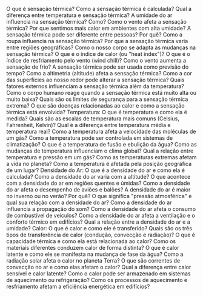 O que é sensação térmica?
Como a sensação térmica é calculada?
Qual a diferença entre temperatura e sensação térmica?
A umidade do ar influencia na sensação térmica? Como?
Como o vento afeta a sensação térmica?
Por que sentimos mais calor em ambientes com alta umidade?
A sensação térmica pode ser diferente entre pessoas? Por quê?
Como a roupa influencia na sensação térmica?
Por que a sensação térmica varia entre regiões geográficas?
Como o nosso corpo se adapta às mudanças na sensação térmica?
O que é o índice de calor (ou "heat index")?
O que é o índice de resfriamento pelo vento (wind chill)?
Como o vento aumenta a sensação de frio?
A sensação térmica pode ser usada como previsão do tempo?
Como a altimetria (altitude) afeta a sensação térmica?
Como a cor das superfícies ao nosso redor pode alterar a sensação térmica?
Quais fatores externos influenciam a sensação térmica além da temperatura?
Como o corpo humano reage quando a sensação térmica está muito alta ou muito baixa?
Quais são os limites de segurança para a sensação térmica extrema?
O que são doenças relacionadas ao calor e como a sensação térmica está envolvida?
Temperatura:
O que é temperatura e como ela é medida?
Quais são as escalas de temperatura mais comuns (Celsius, Fahrenheit, Kelvin)?
Qual é a diferença entre temperatura média e temperatura real?
Como a temperatura afeta a velocidade das moléculas de um gás?
Como a temperatura pode ser controlada em sistemas de climatização?
O que é a temperatura de fusão e ebulição da água?
Como as mudanças de temperatura influenciam o clima global?
Qual a relação entre temperatura e pressão em um gás?
Como as temperaturas extremas afetam a vida no planeta?
Como a temperatura é afetada pela posição geográfica de um lugar?
Densidade do Ar:
O que é a densidade do ar e como ela é calculada?
Como a densidade do ar varia com a altitude?
O que acontece com a densidade do ar em regiões quentes e úmidas?
Como a densidade do ar afeta o desempenho de aviões e balões?
A densidade do ar é maior no inverno ou no verão? Por quê?
O que significa "pressão atmosférica" e qual sua relação com a densidade do ar?
Como a densidade do ar influencia a propagação do som?
Como a densidade do ar afeta o consumo de combustível de veículos?
Como a densidade do ar afeta a ventilação e o conforto térmico em edifícios?
Qual a relação entre a densidade do ar e a umidade?
Calor:
O que é calor e como ele é transferido?
Quais são os três tipos de transferência de calor (condução, convecção e radiação)?
O que é capacidade térmica e como ela está relacionada ao calor?
Como os materiais diferentes conduzem calor de forma distinta?
O que é calor latente e como ele se manifesta na mudança de fase da água?
Como a radiação solar afeta o calor no planeta Terra?
O que são correntes de convecção no ar e como elas afetam o calor?
Qual a diferença entre calor sensível e calor latente?
Como o calor pode ser armazenado em sistemas de aquecimento ou refrigeração?
Como os processos de aquecimento e resfriamento afetam a eficiência energética em edifícios?
